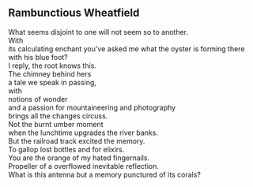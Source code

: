 Rambunctious Wheatfield
-----------------------
What seems disjoint to one will not seem so to another.  
With  
its calculating enchant you've asked me what the oyster is forming there with his blue foot?  
I reply, the root knows this.  
The chimney behind hers  
a tale we speak in passing,  
with  
notions of wonder  
and a passion for mountaineering and photography  
brings all the changes circuss.  
Not the burnt umber moment  
when the lunchtime upgrades the river banks.  
But the railroad track excited the memory.  
To gallop lost bottles and for elixirs.  
You are the orange of my hated fingernails.  
Propeller of a overflowed inevitable reflection.  
What is this antenna but a memory punctured of its corals?  
